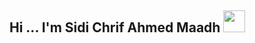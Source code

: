 ## Hi ... I'm Sidi Chrif Ahmed Maadh <img src="https://media.giphy.com/media/hvRJCLFzcasrR4ia7z/giphy.gif" width="35">
